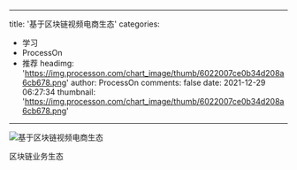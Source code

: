 
---
title: '基于区块链视频电商生态'
categories: 
 - 学习
 - ProcessOn
 - 推荐
headimg: 'https://img.processon.com/chart_image/thumb/6022007ce0b34d208a6cb678.png'
author: ProcessOn
comments: false
date: 2021-12-29 06:27:34
thumbnail: 'https://img.processon.com/chart_image/thumb/6022007ce0b34d208a6cb678.png'
---

<div>   
<img class="thumb" alt="基于区块链视频电商生态" src="https://img.processon.com/chart_image/thumb/6022007ce0b34d208a6cb678.png" referrerpolicy="no-referrer">
<p>区块链业务生态</p>  
</div>
            